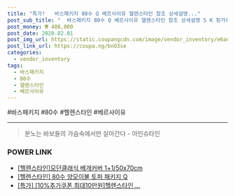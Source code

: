 ```yaml
--- 
title: "특가!   바스패키지 80수 Q 베르사이유 헬렌스타인 참조 상세설명..." 
post_sub_title: "  바스패키지 80수 Q 베르사이유 헬렌스타인 참조 상세설명 S K 헝가리구스 프리미엄" 
post_money: ₩ 488,000 
post_date: 2020.02.01 
post_img_url: https://static.coupangcdn.com/image/vendor_inventory/e6ad/bdef6045ab3c897c30fe450ba5e72be473742fd0347e42f15c2396b63c91.jpg 
post_link_url: https://coupa.ng/bnO3se 
categories: 
  - vendor_inventory 
tags: 
  - 바스패키지 
  - 80수 
  - 헬렌스타인 
  - 베르사이유 
--- 
```

  #바스패키지 #80수 #헬렌스타인 #베르사이유 
<hr> 

> 분노는 바보들의 가슴속에서만 살아간다 - 아인슈타인 


### POWER LINK

* <a href="https://blog.naver.com/santokki14/221785848484" target="_blank">[헬렌스타인]모던클래식 베개커버 1+1/50x70cm</a>
* <a href="https://blog.naver.com/fasyy4321/221791318510" target="_blank">[헬렌스타인] 80수 양모이불 토퍼 패키지 Q</a>
* <a href="https://blog.naver.com/an0733/221791097190" target="_blank">[특가] [10%추가쿠폰 최대10만원]헬렌스타인 ...</a>
